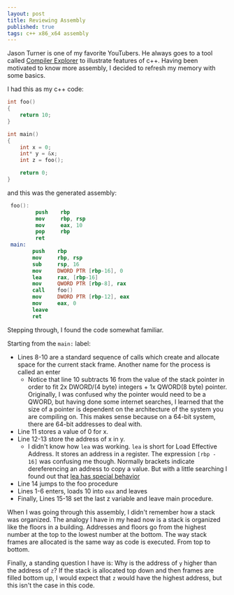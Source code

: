 ```yaml
---
layout: post
title: Reviewing Assembly
published: true
tags: c++ x86_x64 assembly
---
```


Jason Turner is one of my favorite YouTubers. He always goes to a tool called [Compiler Explorer](https://godbolt.org/) to illustrate features of c++. Having been motivated to know more assembly, I decided to refresh my memory with some basics. 

I had this as my c++ code: 

```cpp
int foo()
{
    return 10;
}

int main()
{
    int x = 0;
    int* y = &x;
    int z = foo();

    return 0;
}
```

and this was the generated assembly:

```nasm
 foo():
         push    rbp
         mov     rbp, rsp
         mov     eax, 10
         pop     rbp
         ret
 main:
        push    rbp
        mov     rbp, rsp
        sub     rsp, 16
        mov     DWORD PTR [rbp-16], 0
        lea     rax, [rbp-16]
        mov     QWORD PTR [rbp-8], rax
        call    foo()
        mov     DWORD PTR [rbp-12], eax
        mov     eax, 0
        leave
        ret
```

Stepping through, I found the code somewhat familiar.

Starting from the `main:` label: 
- Lines 8-10 are a standard sequence of calls which create and allocate space for the current stack frame. Another name for the process is called an enter 
  - Notice that line 10 subtracts 16 from the value of the stack pointer in order to fit 2x DWORD/(4 byte) integers + 1x QWORD(8 byte) pointer. Originally, I was confused why the pointer would need to be a QWORD, but having done some internet searches, I learned that the size of a pointer is dependent on the architecture of the system you are compiling on. This makes sense because on a 64-bit system, there are 64-bit addresses to deal with.
- Line 11 stores a value of 0 for x.
- Line 12-13 store the address of x in y. 
  - I didn't know how `lea` was working. `lea` is short for Load Effective Address. It stores an address in a register. The expression `[rbp - 16]` was confusing me though. Normally brackets indicate dereferencing an address to copy a value. But with a little searching I found out that [lea has special behavior](https://stackoverflow.com/a/25824111)
- Line 14 jumps to the foo procedure
- Lines 1-6 enters, loads 10 into `eax` and leaves
- Finally, Lines 15-18 set the last z variable and leave main procedure.

When I was going through this assembly, I didn't remember how a stack was organized. The analogy I have in my head now is a stack is organized like the floors in a building. Addresses and floors go from the highest number at the top to the lowest number at the bottom. The way stack frames are allocated is the same way as code is executed. From top to bottom.

Finally, a standing question I have is: Why is the address of `y` higher than the address of `z`? If the stack is allocated top down and then frames are filled bottom up, I would expect that `z` would have the highest address, but this isn't the case in this code.
